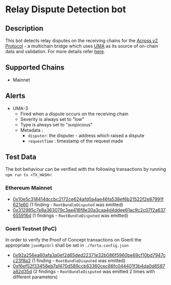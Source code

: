 # Relay Dispute Detection bot

## Description

This bot detects relay disputes on the receiving chains for the  [Across v2 Protocol](https://across.to/) - a multichain bridge which uses [UMA](https://umaproject.org/) as its source of on-chain data and validation. For more details refer [here](https://discourse.umaproject.org/t/forta-monitors-across-v2-request-for-proposals/1569).

## Supported Chains
- Mainnet
  
## Alerts

- UMA-3
  - Fired when a dispute occurs on the receiving chain
  - Severity is always set to "low" 
  - Type is always set to "suspicious"
  - Metadata :
      - `disputer`: the disputer - address which raised a dispute
      - `requestTime` : timestamp of the request made
  
## Test Data

The bot behaviour can be verified with the following transactions by running `npm run tx <TX_HASH>`:

### Ethereum Mainnet
- [0x10e5c318414dccbc2172ce624afd0a4ae46fa538ef6b21522f2e87991f621e60](https://etherscan.io/tx/0x10e5c318414dccbc2172ce624afd0a4ae46fa538ef6b21522f2e87991f621e60) (1 finding - `RootBundleDisputed` was emitted)
- [0x312985c7e8a363079c3ae416f8e30a3caa4d4ddee61ac9c2c07f2a637655916d](https://etherscan.io/tx/0x312985c7e8a363079c3ae416f8e30a3caa4d4ddee61ac9c2c07f2a637655916d) (1 findings - `RootBundleDisputed` was emitted) 

 ### Goerli Testnet (PoC)

In order to verify the Proof of Concept transactions on Goerli the appropriate `jsonRpcUrl` shall be set in `./forta.config.json`

- [0x92a256ea60afa3a0ef2d65ded22371e32b086f5960be69cf10bd7947cc23f8a2](https://goerli.etherscan.io/tx/0x92a256ea60afa3a0ef2d65ded22371e32b086f5960be69cf10bd7947cc23f8a2) (1 finding - `RootBundleDisputed` was emitted)
- [0xf6ef52f33458eb7af470d589ccb63360cec86fc044401f3b4da0d6587a82d35d](https://goerli.etherscan.io/tx/0xf6ef52f33458eb7af470d589ccb63360cec86fc044401f3b4da0d6587a82d35d) (2 findings - `RootBundleDisputed` was emitted 2 times with different parameters) 